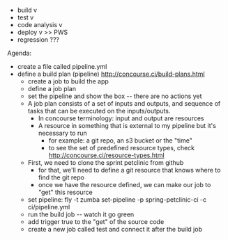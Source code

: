 - build v
- test  v
- code analysis v
- deploy v >> PWS
- regression ???


Agenda:
- create a file called pipeline.yml
- define a build plan (pipeline) http://concourse.ci/build-plans.html
  - create a job to build the app
  - define a job plan
  - set the pipeline and show the box -- there are no actions yet
  - A job plan consists of a set of inputs and outputs, and sequence of tasks that can be executed on the inputs/outputs.
    - In concourse terminology: input and output are resources
    - A resource in something that is external to my pipeline but it's necessary to run
      - for example: a git repo, an s3 bucket or the "time"
      - to see the set of predefined resource types, check http://concourse.ci/resource-types.html
  - First, we need to clone the sprint petclinic from github
    - for that, we'll need to define a git resource that knows where to find the git repo
    - once we have the resource defined, we can make our job to "get" this resource
  - set pipeline: fly -t zumba set-pipeline -p spring-petclinic-ci -c ci/pipeline.yml
  - run the build job -- watch it go green
  - add trigger true to the "get" of the source code
  - create a new job called test and connect it after the build job
